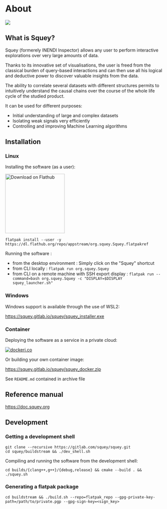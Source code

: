 # About

![](squey_screenshot.png)

## What is Squey?

Squey (formerely INENDI Inspector) allows any user to perform interactive explorations over very large amounts of data.

Thanks to its innovative set of visualisations, the user is freed from the classical burden of query-based interactions and can then use all his logical and deductive power to discover valuable insights from the data.

The ability to correlate several datasets with different structures permits to intuitively understand the causal chains over the course of the whole life cycle of the studied product.

It can be used for different purposes:
- Initial understanding of large and complex datasets
- Isolating weak signals very efficiently
- Controlling and improving Machine Learning algorithms

## Installation

### Linux

Installing the software (as a user):

<a href='https://flathub.org/apps/details/org.squey.Squey'><img width='190px' alt='Download on Flathub' src='https://flathub.org/assets/badges/flathub-badge-en.png'/></a>


```
flatpak install --user -y https://dl.flathub.org/repo/appstream/org.squey.Squey.flatpakref
```

Running the software :
* from the desktop environment : Simply click on the "Squey" shortcut
* from CLI locally : ```flatpak run org.squey.Squey```
* from CLI on a remote machine with SSH export display : ```flatpak run --command=bash org.squey.Squey -c "DISPLAY=$DISPLAY squey_launcher.sh"```

### Windows

Windows support is available through the use of WSL2:

https://squey.gitlab.io/squey/squey_installer.exe

### Container

Deploying the software as a service in a private cloud:

[![dockeri.co](https://dockerico.blankenship.io/image/squey/squey)](https://hub.docker.com/r/squey/squey)


Or building your own container image:

https://squey.gitlab.io/squey/squey_docker.zip


See ```README.md``` contained in archive file

## Reference manual

https://doc.squey.org

## Development

### Getting a development shell

```
git clone --recursive https://gitlab.com/squey/squey.git
cd squey/buildstream && ./dev_shell.sh
```

Compiling and running the software from the development shell:

```
cd builds/{clang++,g++}/{debug,release} && cmake --build . && ./squey.sh
```

### Generating a flatpak package

```
cd buildstream && ./build.sh --repo=flatpak_repo --gpg-private-key-path=/path/to/private.pgp --gpg-sign-key=<sign_key>
```
